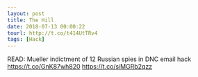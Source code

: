 ```yaml
---
layout: post
title: The Hill
date: 2018-07-13 00:00:22
tourl: http://t.co/t414UtTRv4
tags: [Hack]
---
```

READ: Mueller indictment of 12 Russian spies in DNC email hack https://t.co/GnK87wh820 https://t.co/siMGRb2qzz